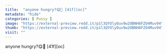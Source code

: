 ```yaml
---
title:  "anyone hungry?😋💋 [41f][oc]"
metadate: "hide"
categories: [ Pussy ]
image: "https://external-preview.redd.it/p1l3QYOlyOuv9w2OBNH8FZO4Muv94Yo5cRQ_GEXJuK0.jpg?auto=webp&s=e2ddb7418d0675a0a2f9a247b8f1025c44b8dad3"
thumb: "https://external-preview.redd.it/p1l3QYOlyOuv9w2OBNH8FZO4Muv94Yo5cRQ_GEXJuK0.jpg?width=320&crop=smart&auto=webp&s=aa1c423c6941c4dc3cf0ecf175632908243a8f4e"
visit: ""
---
```

anyone hungry?😋💋 [41f][oc]
